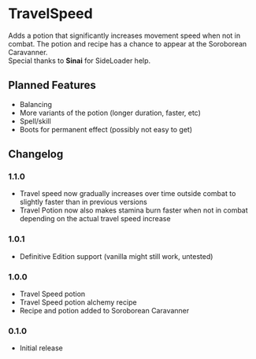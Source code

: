 # TravelSpeed

Adds a potion that significantly increases movement speed when not in combat. The potion and recipe has a chance to appear at the Soroborean Caravanner.  
Special thanks to **Sinai** for SideLoader help.

## Planned Features
- Balancing
- More variants of the potion (longer duration, faster, etc)
- Spell/skill
- Boots for permanent effect (possibly not easy to get)

## Changelog

### 1.1.0
- Travel speed now gradually increases over time outside combat to slightly faster than in previous versions
- Travel Potion now also makes stamina burn faster when not in combat depending on the actual travel speed increase

### 1.0.1
- Definitive Edition support (vanilla might still work, untested)

### 1.0.0
- Travel Speed potion
- Travel Speed potion alchemy recipe
- Recipe and potion added to Soroborean Caravanner

### 0.1.0
- Initial release